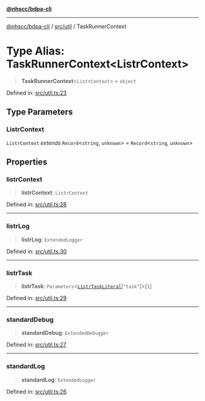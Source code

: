 [**@nhscc/bdpa-cli**](../../../README.md)

***

[@nhscc/bdpa-cli](../../../README.md) / [src/util](../README.md) / TaskRunnerContext

# Type Alias: TaskRunnerContext\<ListrContext\>

> **TaskRunnerContext**\<`ListrContext`\> = `object`

Defined in: [src/util.ts:23](https://github.com/nhscc/bdpa-cli/blob/aab43dbd010a981851c0502d764dfd948966b4ad/src/util.ts#L23)

## Type Parameters

### ListrContext

`ListrContext` *extends* `Record`\<`string`, `unknown`\> = `Record`\<`string`, `unknown`\>

## Properties

### listrContext

> **listrContext**: `ListrContext`

Defined in: [src/util.ts:28](https://github.com/nhscc/bdpa-cli/blob/aab43dbd010a981851c0502d764dfd948966b4ad/src/util.ts#L28)

***

### listrLog

> **listrLog**: `ExtendedLogger`

Defined in: [src/util.ts:30](https://github.com/nhscc/bdpa-cli/blob/aab43dbd010a981851c0502d764dfd948966b4ad/src/util.ts#L30)

***

### listrTask

> **listrTask**: `Parameters`\<[`ListrTaskLiteral`](ListrTaskLiteral.md)\[`"task"`\]\>\[`1`\]

Defined in: [src/util.ts:29](https://github.com/nhscc/bdpa-cli/blob/aab43dbd010a981851c0502d764dfd948966b4ad/src/util.ts#L29)

***

### standardDebug

> **standardDebug**: `ExtendedDebugger`

Defined in: [src/util.ts:27](https://github.com/nhscc/bdpa-cli/blob/aab43dbd010a981851c0502d764dfd948966b4ad/src/util.ts#L27)

***

### standardLog

> **standardLog**: `ExtendedLogger`

Defined in: [src/util.ts:26](https://github.com/nhscc/bdpa-cli/blob/aab43dbd010a981851c0502d764dfd948966b4ad/src/util.ts#L26)
